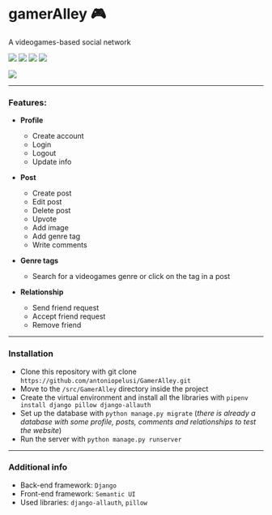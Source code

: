 # gamerAlley :video_game:
A videogames-based social network


![](https://img.shields.io/badge/HTML-red) ![](https://img.shields.io/badge/Python-blue) ![](https://img.shields.io/badge/Javascript-yellow) ![](https://img.shields.io/badge/CSS-purple)

![](https://img.shields.io/badge/Open_Source-GPL--3.0-darkgreen)

---
### Features:
- **Profile**
    - Create account
    - Login
    - Logout
    - Update info
    

- **Post**
    - Create post
    - Edit post
    - Delete post
    - Upvote
    - Add image
    - Add genre tag
    - Write comments
    

- **Genre tags**
    - Search for a videogames genre or click on the tag in a post
    

- **Relationship**
    - Send friend request
    - Accept friend request
    - Remove friend
---
### Installation
- Clone this repository with git clone `https://github.com/antoniopelusi/GamerAlley.git`
- Move to the `/src/GamerAlley` directory inside the project
- Create the virtual environment and install all the libraries with `pipenv install django pillow django-allauth`
- Set up the database with `python manage.py migrate` (_there is already a database with some profile, posts, comments and relationships to test the website_)
- Run the server with `python manage.py runserver`

---
### Additional info
- Back-end framework: `Django`
- Front-end framework: `Semantic UI`
- Used libraries: `django-allauth`, `pillow`
